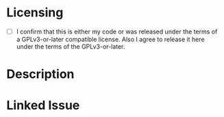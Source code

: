 # Licensing 

- [ ] I confirm that this is either my code or was released under the terms of a GPLv3-or-later compatible license. Also I agree to release it here under the terms of the GPLv3-or-later.

# Description

<!--- Please put a description of your pull request here --->

# Linked Issue

<!--- Please link a issue here in the format "Fixes #n", "Closes #n" or any other valid syntax described [here](https://docs.github.com/en/enterprise/2.13/user/articles/closing-issues-using-keywords). If this pull request has no linked issues, delete this section. --->
